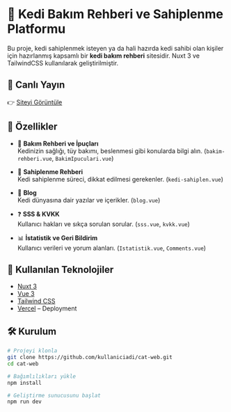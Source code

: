 # 🐾 Kedi Bakım Rehberi ve Sahiplenme Platformu

Bu proje, kedi sahiplenmek isteyen ya da hali hazırda kedi sahibi olan kişiler için hazırlanmış kapsamlı bir **kedi bakım rehberi** sitesidir. Nuxt 3 ve TailwindCSS kullanılarak geliştirilmiştir.

## 🔗 Canlı Yayın
👉 [Siteyi Görüntüle](https://cat-oqsj0t00q-burcins-projects-6693d637.vercel.app)

## 🚀 Özellikler

- 📘 **Bakım Rehberi ve İpuçları**  
  Kedinizin sağlığı, tüy bakımı, beslenmesi gibi konularda bilgi alın. (`bakim-rehberi.vue`, `BakimIpuculari.vue`)


- 🐾 **Sahiplenme Rehberi**  
  Kedi sahiplenme süreci, dikkat edilmesi gerekenler. (`kedi-sahiplen.vue`)

- 📝 **Blog**  
  Kedi dünyasına dair yazılar ve içerikler. (`blog.vue`)


- ❓ **SSS & KVKK**  
  Kullanıcı hakları ve sıkça sorulan sorular. (`sss.vue`, `kvkk.vue`)

- 📊 **İstatistik ve Geri Bildirim**  
  Kullanıcı verileri ve yorum alanları. (`Istatistik.vue`, `Comments.vue`)

## 🧱 Kullanılan Teknolojiler

- [Nuxt 3](https://nuxt.com/)
- [Vue 3](https://vuejs.org/)
- [Tailwind CSS](https://tailwindcss.com/)
- [Vercel](https://vercel.com/) – Deployment

## 🛠 Kurulum

```bash
# Projeyi klonla
git clone https://github.com/kullaniciadi/cat-web.git
cd cat-web

# Bağımlılıkları yükle
npm install

# Geliştirme sunucusunu başlat
npm run dev
